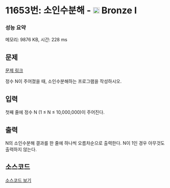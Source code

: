 # 11653번: 소인수분해 - <img src="https://static.solved.ac/tier_small/5.svg" style="height:20px" /> Bronze I

<!-- performance -->
### 성능 요약
메모리: 9876 KB, 시간: 228 ms
<!-- end -->

## 문제

[문제 링크](https://boj.kr/11653)


<p>정수 N이 주어졌을 때, 소인수분해하는 프로그램을 작성하시오.</p>



## 입력


<p>첫째 줄에 정수 N (1 ≤ N ≤ 10,000,000)이 주어진다.</p>



## 출력


<p>N의 소인수분해 결과를 한 줄에 하나씩 오름차순으로 출력한다. N이 1인 경우 아무것도 출력하지 않는다.</p>



## 소스코드

[소스코드 보기](소인수분해.js)